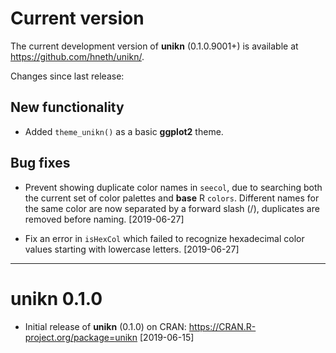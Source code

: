 
# Current version 

The current development version of **unikn** (0.1.0.9001+) is available at <https://github.com/hneth/unikn/>. 

Changes since last release: 

## New functionality 

- Added `theme_unikn()` as a basic **ggplot2** theme. 

## Bug fixes 

- Prevent showing duplicate color names in `seecol`, due to searching both the current set of color palettes and **base** R `colors`. Different names for the same color are now separated by a forward slash (/), duplicates are removed before naming. [2019-06-27]

- Fix an error in `isHexCol` which failed to recognize hexadecimal color values starting with lowercase letters.  [2019-06-27]

---------- 

# unikn 0.1.0

- Initial release of **unikn** (0.1.0) on CRAN: <https://CRAN.R-project.org/package=unikn> [2019-06-15] 

<!-- eof -->